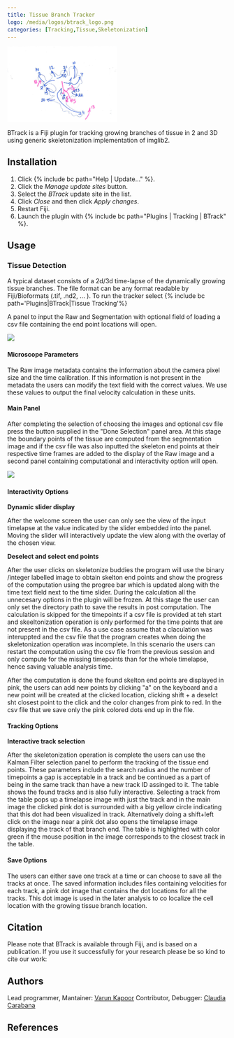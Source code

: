 ```yaml
---
title: Tissue Branch Tracker
logo: /media/logos/btrack_logo.png
categories: [Tracking,Tissue,Skeletonization]
---
```


<img src="/media/icons/Btrack.png" width="250"/> 

BTrack is a Fiji plugin for tracking growing branches of tissue in 2 and 3D using generic skeletonization implementation of imglib2.

## Installation

1.  Click {% include bc path="Help | Update..." %}.
2.  Click the *Manage update sites* button.
3.  Select the *BTrack* update site in the list.
4.  Click *Close* and then click *Apply changes*.
5.  Restart Fiji.
6.  Launch the plugin with {% include bc path="Plugins | Tracking | BTrack" %}.

## Usage

### Tissue Detection

A typical dataset consists of a 2d/3d time-lapse of the dynamically growing tissue branches. The file format can be any format readable by Fiji/Bioformats (.tif, .nd2, ... ). To run the tracker select {% include bc path='Plugins|BTrack|Tissue Tracking'%}

A panel to input the Raw and Segmentation with optional field of loading a csv file containing the end point locations will open.

<img src="/media/plugins/btrack/welcome.png" width="200"/>


#### Microscope Parameters
The Raw image metadata contains the information about the camera pixel size and the time calibration. If this information is not present in the metadata the users can modify the text field with the correct values. We use these values to output the final velocity calculation in these units.

#### Main Panel
After completing the selection of choosing the images and optional csv file press the button supplied in the "Done Selection" panel area. At this stage the boundary points of the tissue are computed from the segmentation image and if the csv file was also inputted the skeleton end points at their respective time frames are added to the display of the Raw image and a second panel containing computational and interactivity option will open.

<img src="/media/plugins/btrack/main.png" width="400"/>

#### Interactivity Options




**Dynamic slider display**

After the welcome screen the user can only see the view of the input timelapse at the value indicated by the slider embedded into the panel. Moving the slider will interactively update the view along with the overlay of the chosen view.


**Deselect and select end points**

After the user clicks on skeletonize buddies the program will use the binary /integer labelled image to obtain skelton end points and show the progress of the computation using the progree bar which is updated along with the time text field next to the time slider. During the calculation all the unnecesary options in the plugin will be frozen. At this stage the user can only set the directory path to save the results in post computation. The calculation is skipped for the timepoints if a csv file is provided at teh start and skeeltonization operation is only performed for the time points that are not present in the csv file. As a use case assume that a claculation was interuppted and the csv file that the program creates when doing the skeletonization operation was incomplete. In this scenario the users can restart the computation using the csv file from the previous session and only compute for the missing timepoints than for the whole timelapse, hence saving valuable analysis time.

After the computation is done the found skelton end points are displayed in pink, the users can add new points by clicking "a" on the keyboard and a new point will be created at the clicked location, clicking shift + a deselct sht closest point to the click and the color changes from pink to red. In the csv file that we save only the pink colored dots end up in the file.

#### Tracking Options

**Interactive track selection**

After the skeletonization operation is complete the users can use the Kalman Filter selection panel to perform the tracking of the tissue end points. These parameters include the search radius and the number of timepoints a gap is acceptable in a track and be continued as a part of being in the same track than have a new track ID assinged to it. The table shows the found tracks and is also fully interactive. Selecting a track from the table pops up a timelapse image with just the track and in the main image the clicked pink dot is surrounded with a big yellow circle indicating that this dot had been visualized in track. Alternatively doing a shift+left click on the image near a pink dot also opens the timelapse image displaying the track of that branch end. The table is highlighted with color green if the mouse position in the image corresponds to the closest track in the table.

#### Save Options

The users can either save one track at a time or can choose to save all the tracks at once. The saved information includes files containing velocities for each track, a pink dot image that contains the dot locations for all the tracks. This dot image is used in the later analysis to co localize the cell location with the growing tissue branch location.

## Citation

Please note that BTrack is available through Fiji, and is based on a publication. If you use it successfully for your research please be so kind to cite our work:

## Authors

Lead programmer, Mantainer: [Varun Kapoor](/_pages/people/kapoorlab.md)
Contributor, Debugger: [Claudia Carabana](/_pages/people/claudiacarabana.md)

## References

[^1]: J. Munkres, "Algorithms for the Assignment and Transportation Problems", Journal of the Society for Industrial and Applied Mathematics, 5(1):32–38, 1957 March
